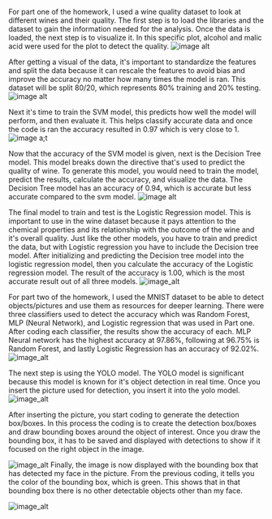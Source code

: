 For part one of the homework, I used a wine quality dataset to look at different wines and their quality. The first step is to load the libraries and the dataset to gain the information needed for the analysis. Once the data is loaded, the next step is to visualize it. In this specific plot, alcohol and malic acid were used for the plot to detect the quality.
![image alt](https://github.com/SetturaM/NANO-706-HW-FINAL/blob/main/Screenshot%202025-10-30%20092314.png?raw=true)

After getting a visual of the data, it's important to standardize the features and split the data because it can rescale the features to avoid bias and improve the accuracy no matter how many times the model is ran. This dataset will be split 80/20, which represents 80% training and 20% testing.
![image alt](https://github.com/SetturaM/NANO-706-HW-FINAL/blob/main/Screenshot%202025-10-30%20092631.png?raw=true)

Next it's time to train the SVM model, this predicts how well the model will perform, and then evaluate it. This helps classify accurate data and once the code is ran the accuracy resulted in 0.97 which is very close to 1.
![image a;t](https://github.com/SetturaM/NANO-706-HW-FINAL/blob/main/Screenshot%202025-10-30%20092719.png?raw=true)

Now that the accuracy of the SVM model is given, next is the Decision Tree model. This model breaks down the directive that's used to predict the quality of wine. To generate this model, you would need to train the model, predict the results, calculate the accuracy, and visualize the data. The Decision Tree model has an accuracy of 0.94, which is accurate but less accurate compared to the svm model.
![image alt](https://github.com/SetturaM/NANO-706-HW-FINAL/blob/main/Screenshot%202025-10-30%20092944.png?raw=true)

The final model to train and test is the Logistic Regression model. This is important to use in the wine dataset because it pays attention to the chemical properties and its relationship with the outcome of the wine and it's overall quality. Just like the other models, you have to train and predict the data, but with Logistic regression you have to include the Decision tree model. After initializing and predicting the Decision tree model into the logistic regression model, then you calculate the accuracy of the Logistic regression model. The result of the accuracy is 1.00, which is the most accurate result out of all three models.
![image_alt](https://github.com/SetturaM/NANO-706-HW-FINAL/blob/main/Screenshot%202025-10-30%20093046.png?raw=true)


For part two of the homework, I used the MNIST dataset to be able to detect objects/pictures and use them as resources for deeper learning. There were three classifiers used to detect the accuracy which was Random Forest, MLP (Neural Network), and Logistic regression that was used in Part one. After coding each classifier, the results show the accuracy of each. MLP Neural network has the highest accuracy at 97.86%, following at 96.75% is Random Forest, and lastly Logistic Regression has an accuracy of 92.02%.
![image_alt](https://github.com/SetturaM/NANO-706-HW-FINAL/blob/main/Screenshot%202025-10-30%20093534.png?raw=true)

The next step is using the YOLO model. The YOLO model is significant because this model is known for it's object detection in real time. Once you insert the picture used for detection, you insert it into the yolo model.
![image_alt](https://github.com/SetturaM/NANO-706-HW-FINAL/blob/main/Screenshot%202025-10-30%20095826.png?raw=true)

After inserting the picture, you start coding to generate the detection box/boxes. In this process the coding is to create the detection box/boxes and draw bounding boxes around the object of interest. Once you draw the bounding box, it has to be saved and displayed with detections to show if it focused on the right object in the image.

![image_alt](https://github.com/SetturaM/NANO-706-HW-FINAL/blob/main/Screenshot%202025-10-30%20095455.png?raw=true)
Finally, the image is now displayed with the bounding box that has detected my face in the picture. From the previous coding, it tells you the color of the bounding box, which is green. This shows that in that bounding box there is no other detectable objects other than my face.

![image_alt](https://github.com/SetturaM/NANO-706-HW-FINAL/blob/main/Screenshot%202025-10-30%20095505.png?raw=true)
